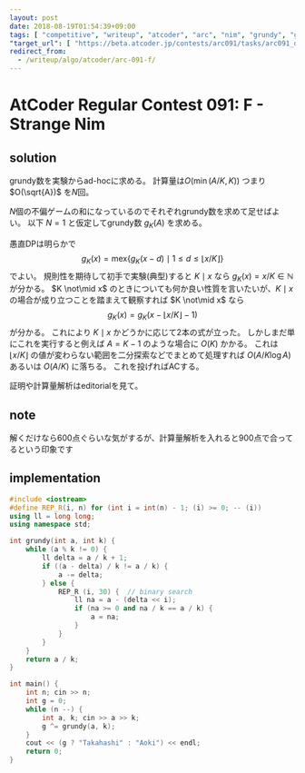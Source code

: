```yaml
---
layout: post
date: 2018-08-19T01:54:39+09:00
tags: [ "competitive", "writeup", "atcoder", "arc", "nim", "grundy", "game", "dp", "ad-hoc", "binary-search" ]
"target_url": [ "https://beta.atcoder.jp/contests/arc091/tasks/arc091_d" ]
redirect_from:
  - /writeup/algo/atcoder/arc-091-f/
---
```


# AtCoder Regular Contest 091: F - Strange Nim

## solution

grundy数を実験からad-hocに求める。
計算量は$O(\min(A/K, K))$ つまり $O(\sqrt{A})$ を$N$回。

$N$個の不偏ゲームの和になっているのでそれぞれgrundy数を求めて足せばよい。
以下 $N = 1$ と仮定してgrundy数 $g _ K (A)$ を求める。

愚直DPは明らかで $$g _ K (x) = \mathrm{mex} \left\{ g _ K (x - d) \mid 1 \le d \le \lfloor x/K \rfloor \right\}$$ でよい。
規則性を期待して初手で実験(典型)すると $K \mid x$ なら $g _ K (x) = x/K \in \mathbb{N}$ が分かる。
$K \not\mid x$ のときについても何か良い性質を言いたいが、$K \mid x$ の場合が成り立つことを踏まえて観察すれば $K \not\mid x$ なら $$g _ K (x) = g _ K ( x - \lfloor x/K \rfloor - 1 )$$ が分かる。
これにより $K \mid x$ かどうかに応じて$2$本の式が立った。
しかしまだ単にこれを実行すると例えば $A = K - 1$ のような場合に $O(K)$ かかる。
これは $\lfloor x/K \rfloor$ の値が変わらない範囲を二分探索などでまとめて処理すれば $O(A/K \log A)$ あるいは $O(A/K)$ に落ちる。
これを投げればACする。

証明や計算量解析はeditorialを見て。

## note

解くだけなら600点ぐらいな気がするが、計算量解析を入れると900点で合ってるという印象です

## implementation

``` c++
#include <iostream>
#define REP_R(i, n) for (int i = int(n) - 1; (i) >= 0; -- (i))
using ll = long long;
using namespace std;

int grundy(int a, int k) {
    while (a % k != 0) {
        ll delta = a / k + 1;
        if ((a - delta) / k != a / k) {
            a -= delta;
        } else {
            REP_R (i, 30) {  // binary search
                ll na = a - (delta << i);
                if (na >= 0 and na / k == a / k) {
                    a = na;
                }
            }
        }
    }
    return a / k;
}

int main() {
    int n; cin >> n;
    int g = 0;
    while (n --) {
        int a, k; cin >> a >> k;
        g ^= grundy(a, k);
    }
    cout << (g ? "Takahashi" : "Aoki") << endl;
    return 0;
}
```
